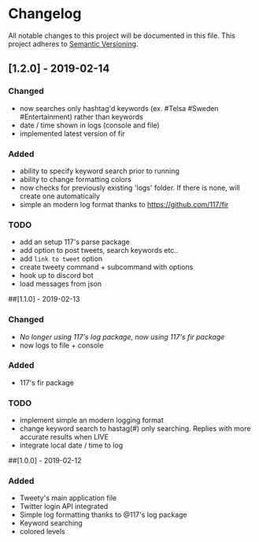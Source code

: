 # Changelog

All notable changes to this project will be documented in this file.
This project adheres to [Semantic Versioning](https://semver.org/spec/v2.0.0.html).

## [1.2.0] - 2019-02-14

### Changed

- now searches only hashtag'd keywords (ex. #Telsa #Sweden #Entertainment) rather than keywords
- date / time shown in logs (console and file)
- implemented latest version of fir

### Added

- ability to specify keyword search prior to running
- ability to change formatting colors
- now checks for previously existing 'logs' folder. If there is none, will create one automatically
- simple an modern log format thanks to https://github.com/117/fir

### TODO

- add an setup 117's parse package
- add option to post tweets, search keywords etc..
- add `link to tweet` option
- create tweety command + subcommand with options
- hook up to discord bot
- load messages from json

##[1.1.0] - 2019-02-13

### Changed

- _No longer using 117's log package, now using 117's fir package_
- now logs to file + console

### Added

- 117's fir package

### TODO

- implement simple an modern logging format
- change keyword search to hastag(#) only searching. Replies with more accurate results when LIVE
- integrate local date / time to log

##[1.0.0] - 2019-02-12

### Added

- Tweety's main application file
- Twitter login API integrated
- Simple log formatting thanks to @117's log package
- Keyword searching
- colored levels

